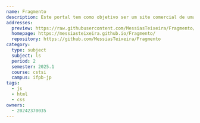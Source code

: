 ```yaml
---
name: Fragmento
description: Este portal tem como objetivo ser um site comercial de uma perfumaria fictícia chamada fragmento
addresses:
  preview: https://raw.githubusercontent.com/MessiasTeixeira/Fragmento/main/img/logo.png
  homepage: https://messiasteixeira.github.io/Fragmento/
  repository: https://github.com/MessiasTeixeira/Fragmento
category:
  type: subject
  subject: ls
  period: 2
  semester: 2025.1
  course: cstsi
  campus: ifpb-jp
tags:
  - js
  - html
  - css
owners:
  - 20242370035
---
```

